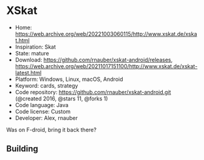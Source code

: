 # XSkat

- Home: https://web.archive.org/web/20221003060115/http://www.xskat.de/xskat.html
- Inspiration: Skat
- State: mature
- Download: https://github.com/rnauber/xskat-android/releases, https://web.archive.org/web/20211017151100/http://www.xskat.de/xskat-latest.html
- Platform: Windows, Linux, macOS, Android
- Keyword: cards, strategy
- Code repository: https://github.com/rnauber/xskat-android.git (@created 2016, @stars 11, @forks 1)
- Code language: Java
- Code license: Custom
- Developer: Alex, rnauber

Was on F-droid, bring it back there?

## Building
